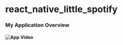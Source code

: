 # react_native_little_spotify
### My Application Overview
#### ![App Video](WhatsApp-Video-2020-10-27-at-195.gif)
